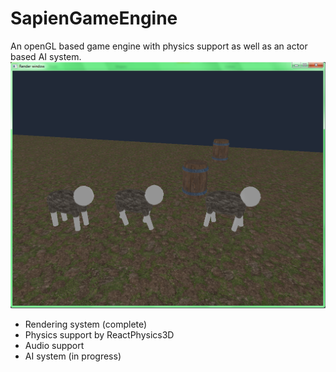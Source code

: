 # SapienGameEngine
An openGL based game engine with physics support as well as an actor based AI system.
![Sapien preview](https://github.com/SniperChicken32/SapienGameEngine/blob/master/actors.png)

* Rendering system (complete)
* Physics support by ReactPhysics3D
* Audio support
* AI system (in progress)

